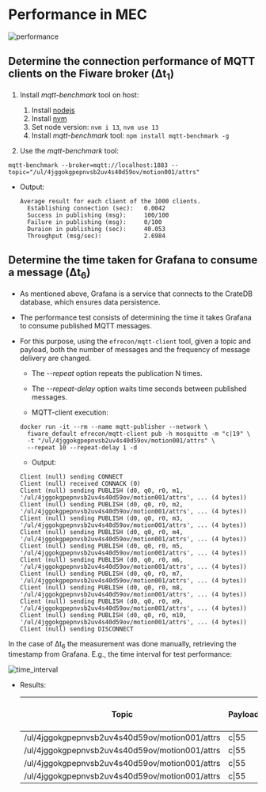 # Performance in MEC

![performance](../images/performance_question.png)

## Determine the connection performance of MQTT clients on the Fiware broker (Δt<sub>1</sub>)

1. Install *mqtt-benchmark* tool on host:

   1. Install [nodejs](https://github.com/nodesource/distributions/blob/master/README.md)
   2. Install [nvm](https://github.com/nvm-sh/nvm#install--update-**script**)
   3. Set node version: `nvm i 13`, `nvm use 13`
   4. Install *mqtt-benchmark* tool: `npm install mqtt-benchmark -g`

2. Use the *mqtt-benchmark* tool:

  ```console
  mqtt-benchmark --broker=mqtt://localhost:1883 --topic="/ul/4jggokgpepnvsb2uv4s40d59ov/motion001/attrs"
  ```

- Output:

  ```console
  Average result for each client of the 1000 clients.
    Establishing connection (sec):   0.0042
    Success in publishing (msg):     100/100
    Failure in publishing (msg):     0/100
    Duraion in publishing (sec):     40.053
    Throughput (msg/sec):            2.6984
  ```

## Determine the time taken for Grafana to consume a message (Δt<sub>6</sub>)

- As mentioned above, Grafana is a service that connects to the CrateDB database, which ensures data persistence.
- The performance test consists of determining the time it takes Grafana to consume published MQTT messages.
- For this purpose, using the `efrecon/mqtt-client` tool, given a topic and payload, both the number of messages and the frequency of message delivery are changed.
  - The *--repeat* option repeats the publication N times.
  - The *--repeat-delay* option waits time seconds between published messages.

  - MQTT-client execution:

  ```console
  docker run -it --rm --name mqtt-publisher --network \
    fiware_default efrecon/mqtt-client pub -h mosquitto -m "c|19" \
    -t "/ul/4jggokgpepnvsb2uv4s40d59ov/motion001/attrs" \
    --repeat 10 --repeat-delay 1 -d
  ```

  - Output:

  ```console
  Client (null) sending CONNECT
  Client (null) received CONNACK (0)
  Client (null) sending PUBLISH (d0, q0, r0, m1, '/ul/4jggokgpepnvsb2uv4s40d59ov/motion001/attrs', ... (4 bytes))
  Client (null) sending PUBLISH (d0, q0, r0, m2, '/ul/4jggokgpepnvsb2uv4s40d59ov/motion001/attrs', ... (4 bytes))
  Client (null) sending PUBLISH (d0, q0, r0, m3, '/ul/4jggokgpepnvsb2uv4s40d59ov/motion001/attrs', ... (4 bytes))
  Client (null) sending PUBLISH (d0, q0, r0, m4, '/ul/4jggokgpepnvsb2uv4s40d59ov/motion001/attrs', ... (4 bytes))
  Client (null) sending PUBLISH (d0, q0, r0, m5, '/ul/4jggokgpepnvsb2uv4s40d59ov/motion001/attrs', ... (4 bytes))
  Client (null) sending PUBLISH (d0, q0, r0, m6, '/ul/4jggokgpepnvsb2uv4s40d59ov/motion001/attrs', ... (4 bytes))
  Client (null) sending PUBLISH (d0, q0, r0, m7, '/ul/4jggokgpepnvsb2uv4s40d59ov/motion001/attrs', ... (4 bytes))
  Client (null) sending PUBLISH (d0, q0, r0, m8, '/ul/4jggokgpepnvsb2uv4s40d59ov/motion001/attrs', ... (4 bytes))
  Client (null) sending PUBLISH (d0, q0, r0, m9, '/ul/4jggokgpepnvsb2uv4s40d59ov/motion001/attrs', ... (4 bytes))
  Client (null) sending PUBLISH (d0, q0, r0, m10, '/ul/4jggokgpepnvsb2uv4s40d59ov/motion001/attrs', ... (4 bytes))
  Client (null) sending DISCONNECT
  ```

In the case of Δt<sub>6</sub> the measurement was done manually, retrieving the timestamp from Grafana. E.g., the time interval for test performance:

![time_interval](../images/time_interval.png)

- Results:

    | Topic                                          | Payload | repeat (N) | repeat-delay (s) | Expected_time (s) | t0       | tf       | tf-t0(min) | tf-t0(s) |
    |------------------------------------------------|---------|------------|------------------|-------------------|----------|----------|------------|----------|
    | /ul/4jggokgpepnvsb2uv4s40d59ov/motion001/attrs | c\|55   | 100        | 0.5              | 50                | 00:43:19 | 00:44:09 | 00:00:50   | 50       |
    | /ul/4jggokgpepnvsb2uv4s40d59ov/motion001/attrs | c\|55   | 100        | 1                | 100               | 00:56:40 | 00:58:20 | 00:01:40   | 100      |
    | /ul/4jggokgpepnvsb2uv4s40d59ov/motion001/attrs | c\|55   | 1000       | 0.5              | 500               | 01:05:45 | 01:14:24 | 00:08:39   | 519      |
    | /ul/4jggokgpepnvsb2uv4s40d59ov/motion001/attrs | c\|55   | 1000       | 1                | 1000              | 01:20:59 | 01:37:47 | 00:16:48   | 1008     |